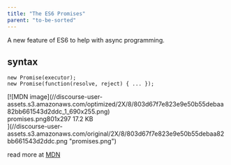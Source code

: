 ```yaml
---
title: "The ES6 Promises"
parent: "to-be-sorted"
---
```


A new feature of ES6 to help with async programming.

## syntax

    new Promise(executor);
    new Promise(function(resolve, reject) { ... });

<div class="lightbox-wrapper">[![MDN image](//discourse-user-assets.s3.amazonaws.com/optimized/2X/8/803d67f7e823e9e50b55debaa82bb661543d2ddc_1_690x255.png)

<div class="meta"><span class="filename">promises.png</span><span class="informations">801x297 17.2 KB</span><span class="expand"></span></div>](//discourse-user-assets.s3.amazonaws.com/original/2X/8/803d67f7e823e9e50b55debaa82bb661543d2ddc.png "promises.png") </div>

read more at [MDN](https://developer.mozilla.org/en-US/docs/Web/JavaScript/Reference/Global_Objects/Promise)
